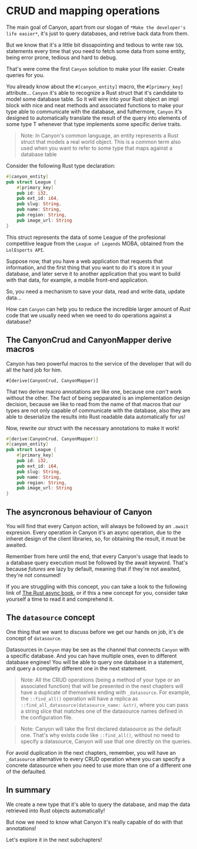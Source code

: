 # CRUD and mapping operations

The main goal of Canyon, apart from our slogan of `*Make the developer's life easier*`, it's just to query databases, and retrive back data from them.

But we know that it's a little bit dissapointing and tedious to write raw `SQL` statements every time that you need to fetch some data from some entity, being error prone, tedious and hard to debug.

That's were come the first `Canyon` solution to make your life easier. Create queries for you.

You already know about the `#[canyon_entity]` macro, the `#[primary_key]` attribute...
`Canyon` it's able to recognize a Rust struct that it's candidate to model some database table.
So it will wire into your Rust object an impl block with nice and neat methods and associated functions to make your type able to communicate with the database, and futhermore, `Canyon` it's designed to automatically translate the result of the query
into elements of some type T whenever that type implements some specific derive traits.

> Note: In Canyon's common language, an entity represents a Rust struct that models a real world object. This is a common term also used when you want to refer to some type that maps against a database table

Consider the following Rust type declaration:

```rust
#[canyon_entity]
pub struct League {
    #[primary_key]
    pub id: i32,
    pub ext_id: i64,
    pub slug: String,
    pub name: String,
    pub region: String,
    pub image_url: String
}
```

This struct represents the data of some League of the profesional competitive league from the `League of Legends` MOBA, obtained from the `LolEsports API`.

Suppose now, that you have a web application that requests that information, and the first thing that you want to do it's store it in your database, and later serve it to another application that you want to build with that data, for example, a mobile front-end application.

So, you need a mechanism to save your data, read and write data, update data...

How can `Canyon` can help you to reduce the incredible larger amount of *Rust* code that we usually need when we need to do operations against a database?

## The CanyonCrud and CanyonMapper derive macros

Canyon has two powerful macros to the service of the developer that will do all the hard job for him.

`#[derive(CanyonCrud, CanyonMapper)]`

That two derive macro annotations are like one, because one *can't* work without the other.
The fact of being sepparated is an implementation design decision, because we like to read from the name of that macros that our types are not only capable of communicate with the database, also they are able to deserialize the results
into Rust readable data automatically for us!

Now, rewrite our struct with the necessary annotations to make it work!

```rust
#[derive(CanyonCrud, CanyonMapper)]
#[canyon_entity]
pub struct League {
    #[primary_key]
    pub id: i32,
    pub ext_id: i64,
    pub slug: String,
    pub name: String,
    pub region: String,
    pub image_url: String
}
```

## The asyncronous behaviour of Canyon

You will find that every Canyon action, will always be followed by an `.await` expresion.
Every operation in Canyon it's an async operation, due to the inheret design of the client libraries, so, for obtaining the result, it must be awaited.

Remember from here until the end, that every Canyon's usage that leads to a database query execution must be followed by the await keyword. That's because *futures* are lazy by default, meaning that if they're not awaited, they're not consumed!

If you are struggling with this concept, you can take a look to the following link of
[The Rust async book](https://rust-lang.github.io/async-book/03_async_await/01_chapter.html),
or if this a new concept for you, consider take yourself a time to read it and comprehend it.

## The `datasource` concept

One thing that we want to discuss before we get our hands on job, it's de concept of `datasource`.

Datasources in `Canyon` may be see as the channel that connects `Canyon` with a specific database. And you can have multiple ones, even to different database engines! You will be able to query one database in a statement, and query a completly different one in the next statement.

> Note: All the CRUD operations (being a method of your type or an associated function) that will be presented in the next chapters will have a duplicate of themselves ending with `_datasource`. For example, the `::find_all()` operation
will have a replica as `::find_all_datasource(datasource_name: &str)`, where you can pass a string slice that matches one of the datasource names defined in the configuration file.

> Note: Canyon will take the first declared datasource as the default one. That's why exists code like `::find_all()`, without no need to specify a datasource, Canyon will use that one directly on the queries.

For avoid duplication in the next chapters, remember, you will have an `_datasource` alternative to every CRUD operation where you can specify a concrete datasource when you need to use more than one of a different one of the defaulted.

## In summary

We create a new type that it's able to query the database, and map the data retrieved into Rust objects automatically!

But now we need to know what Canyon it's really capable of do with that annotations!

Let's explore it in the next subchapters!
